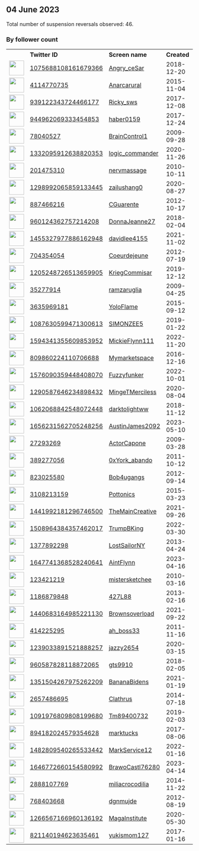 
## 04 June 2023
Total number of suspension reversals observed: 46.

### By follower count
<table><tr><th></th><th align="left">Twitter ID</th><th align="left">Screen name</th>
<th align="left">Created</th><th align="left">Status</th><th align="left">Suspended</th><th align="left">Followers</th>
<tr><td><a href="https://pbs.twimg.com/profile_images/1624363924329009152/vAfkJ81Y_normal.jpg"><img src="https://pbs.twimg.com/profile_images/1624363924329009152/vAfkJ81Y_normal.jpg" width="40px" height="40px" align="center"/></a></td><td><a href="https://twitter.com/intent/user?user_id=1075688108161679366">1075688108161679366</a></td><td><a href="https://twitter.com/Angry_ceSar">Angry_ceSar</a></td><td>2018-12-20</td><td align="center"></td><td>2023-05-28</td><td>13904</td></tr>
<tr><td><a href="https://pbs.twimg.com/profile_images/1664622006480916482/6euOPGDN_normal.jpg"><img src="https://pbs.twimg.com/profile_images/1664622006480916482/6euOPGDN_normal.jpg" width="40px" height="40px" align="center"/></a></td><td><a href="https://twitter.com/intent/user?user_id=4114770735">4114770735</a></td><td><a href="https://twitter.com/Anarcarural">Anarcarural</a></td><td>2015-11-04</td><td align="center"></td><td>2023-05-26</td><td>7721</td></tr>
<tr><td><a href="https://pbs.twimg.com/profile_images/1632770924893155328/e4-VQObs_normal.jpg"><img src="https://pbs.twimg.com/profile_images/1632770924893155328/e4-VQObs_normal.jpg" width="40px" height="40px" align="center"/></a></td><td><a href="https://twitter.com/intent/user?user_id=939122343724466177">939122343724466177</a></td><td><a href="https://twitter.com/Ricky_sws">Ricky_sws</a></td><td>2017-12-08</td><td align="center"></td><td>2023-05-26</td><td>7443</td></tr>
<tr><td><a href="https://pbs.twimg.com/profile_images/1224090863871107072/S95bV7sL_normal.jpg"><img src="https://pbs.twimg.com/profile_images/1224090863871107072/S95bV7sL_normal.jpg" width="40px" height="40px" align="center"/></a></td><td><a href="https://twitter.com/intent/user?user_id=944962069333454853">944962069333454853</a></td><td><a href="https://twitter.com/haber0159">haber0159</a></td><td>2017-12-24</td><td align="center"></td><td>2023-01-02</td><td>5886</td></tr>
<tr><td><a href="https://pbs.twimg.com/profile_images/1342799219560734721/8O3v719F_normal.jpg"><img src="https://pbs.twimg.com/profile_images/1342799219560734721/8O3v719F_normal.jpg" width="40px" height="40px" align="center"/></a></td><td><a href="https://twitter.com/intent/user?user_id=78040527">78040527</a></td><td><a href="https://twitter.com/BrainControl1">BrainControl1</a></td><td>2009-09-28</td><td align="center">🔒</td><td>2023-05-27</td><td>4450</td></tr>
<tr><td><a href="https://pbs.twimg.com/profile_images/1664011599563177984/gNZxFk1B_normal.png"><img src="https://pbs.twimg.com/profile_images/1664011599563177984/gNZxFk1B_normal.png" width="40px" height="40px" align="center"/></a></td><td><a href="https://twitter.com/intent/user?user_id=1332095912638820353">1332095912638820353</a></td><td><a href="https://twitter.com/logic_commander">logic_commander</a></td><td>2020-11-26</td><td align="center"></td><td>2023-05-29</td><td>4422</td></tr>
<tr><td><a href="https://pbs.twimg.com/profile_images/1343057320226525185/LtZBejSh_normal.jpg"><img src="https://pbs.twimg.com/profile_images/1343057320226525185/LtZBejSh_normal.jpg" width="40px" height="40px" align="center"/></a></td><td><a href="https://twitter.com/intent/user?user_id=201475310">201475310</a></td><td><a href="https://twitter.com/nervmassage">nervmassage</a></td><td>2010-10-11</td><td align="center"></td><td>2022-11-22</td><td>4130</td></tr>
<tr><td><a href="https://pbs.twimg.com/profile_images/1495700554235871235/t3GXH7NL_normal.jpg"><img src="https://pbs.twimg.com/profile_images/1495700554235871235/t3GXH7NL_normal.jpg" width="40px" height="40px" align="center"/></a></td><td><a href="https://twitter.com/intent/user?user_id=1298992065859133445">1298992065859133445</a></td><td><a href="https://twitter.com/zailushang0">zailushang0</a></td><td>2020-08-27</td><td align="center"></td><td>2023-05-02</td><td>3517</td></tr>
<tr><td><a href="https://pbs.twimg.com/profile_images/1426256009669095427/LK5dsb1o_normal.jpg"><img src="https://pbs.twimg.com/profile_images/1426256009669095427/LK5dsb1o_normal.jpg" width="40px" height="40px" align="center"/></a></td><td><a href="https://twitter.com/intent/user?user_id=887466216">887466216</a></td><td><a href="https://twitter.com/CGuarente">CGuarente</a></td><td>2012-10-17</td><td align="center"></td><td>2023-05-23</td><td>3222</td></tr>
<tr><td><a href="https://pbs.twimg.com/profile_images/1347745512016015361/YF9Y_5Bv_normal.jpg"><img src="https://pbs.twimg.com/profile_images/1347745512016015361/YF9Y_5Bv_normal.jpg" width="40px" height="40px" align="center"/></a></td><td><a href="https://twitter.com/intent/user?user_id=960124362757214208">960124362757214208</a></td><td><a href="https://twitter.com/DonnaJeanne27">DonnaJeanne27</a></td><td>2018-02-04</td><td align="center"></td><td>2022-10-29</td><td>2592</td></tr>
<tr><td><a href="https://pbs.twimg.com/profile_images/1654214263353778176/7nGfW_AT_normal.jpg"><img src="https://pbs.twimg.com/profile_images/1654214263353778176/7nGfW_AT_normal.jpg" width="40px" height="40px" align="center"/></a></td><td><a href="https://twitter.com/intent/user?user_id=1455327977886162948">1455327977886162948</a></td><td><a href="https://twitter.com/davidlee4155">davidlee4155</a></td><td>2021-11-02</td><td align="center"></td><td>2023-06-01</td><td>2291</td></tr>
<tr><td><a href="https://pbs.twimg.com/profile_images/1634285980814397447/aoRO-2fu_normal.jpg"><img src="https://pbs.twimg.com/profile_images/1634285980814397447/aoRO-2fu_normal.jpg" width="40px" height="40px" align="center"/></a></td><td><a href="https://twitter.com/intent/user?user_id=704354054">704354054</a></td><td><a href="https://twitter.com/Coeurdejeune">Coeurdejeune</a></td><td>2012-07-19</td><td align="center"></td><td>2023-06-01</td><td>1898</td></tr>
<tr><td><a href="https://pbs.twimg.com/profile_images/1654373151843794946/Jp_85nJe_normal.jpg"><img src="https://pbs.twimg.com/profile_images/1654373151843794946/Jp_85nJe_normal.jpg" width="40px" height="40px" align="center"/></a></td><td><a href="https://twitter.com/intent/user?user_id=1205248726513659905">1205248726513659905</a></td><td><a href="https://twitter.com/KriegCommisar">KriegCommisar</a></td><td>2019-12-12</td><td align="center"></td><td>2023-05-28</td><td>1831</td></tr>
<tr><td><a href="https://pbs.twimg.com/profile_images/1519290186139521024/uyE4bdcn_normal.jpg"><img src="https://pbs.twimg.com/profile_images/1519290186139521024/uyE4bdcn_normal.jpg" width="40px" height="40px" align="center"/></a></td><td><a href="https://twitter.com/intent/user?user_id=35277914">35277914</a></td><td><a href="https://twitter.com/ramzaruglia">ramzaruglia</a></td><td>2009-04-25</td><td align="center"></td><td>2023-03-21</td><td>1806</td></tr>
<tr><td><a href="https://pbs.twimg.com/profile_images/1333580448237309953/3AteSRhO_normal.jpg"><img src="https://pbs.twimg.com/profile_images/1333580448237309953/3AteSRhO_normal.jpg" width="40px" height="40px" align="center"/></a></td><td><a href="https://twitter.com/intent/user?user_id=3635969181">3635969181</a></td><td><a href="https://twitter.com/YoloFlame">YoloFlame</a></td><td>2015-09-12</td><td align="center"></td><td></td><td>1272</td></tr>
<tr><td><a href="https://pbs.twimg.com/profile_images/1102923625919787009/P573xEVA_normal.jpg"><img src="https://pbs.twimg.com/profile_images/1102923625919787009/P573xEVA_normal.jpg" width="40px" height="40px" align="center"/></a></td><td><a href="https://twitter.com/intent/user?user_id=1087630599471300613">1087630599471300613</a></td><td><a href="https://twitter.com/SIMONZEE5">SIMONZEE5</a></td><td>2019-01-22</td><td align="center"></td><td></td><td>913</td></tr>
<tr><td><a href="https://pbs.twimg.com/profile_images/1664953607920205826/NlCeHthR_normal.jpg"><img src="https://pbs.twimg.com/profile_images/1664953607920205826/NlCeHthR_normal.jpg" width="40px" height="40px" align="center"/></a></td><td><a href="https://twitter.com/intent/user?user_id=1594341355609853952">1594341355609853952</a></td><td><a href="https://twitter.com/MickieFlynn111">MickieFlynn111</a></td><td>2022-11-20</td><td align="center"></td><td>2023-06-01</td><td>752</td></tr>
<tr><td><a href="https://pbs.twimg.com/profile_images/1038869664464494592/W9eWJoej_normal.jpg"><img src="https://pbs.twimg.com/profile_images/1038869664464494592/W9eWJoej_normal.jpg" width="40px" height="40px" align="center"/></a></td><td><a href="https://twitter.com/intent/user?user_id=809860224110706688">809860224110706688</a></td><td><a href="https://twitter.com/Mymarketspace">Mymarketspace</a></td><td>2016-12-16</td><td align="center"></td><td>2023-04-04</td><td>734</td></tr>
<tr><td><a href="https://pbs.twimg.com/profile_images/1647163952931954690/0mzZ-75K_normal.jpg"><img src="https://pbs.twimg.com/profile_images/1647163952931954690/0mzZ-75K_normal.jpg" width="40px" height="40px" align="center"/></a></td><td><a href="https://twitter.com/intent/user?user_id=1576090359448408070">1576090359448408070</a></td><td><a href="https://twitter.com/Fuzzyfunker">Fuzzyfunker</a></td><td>2022-10-01</td><td align="center"></td><td>2023-05-26</td><td>687</td></tr>
<tr><td><a href="https://pbs.twimg.com/profile_images/1324728488205733894/ctE_yP9D_normal.jpg"><img src="https://pbs.twimg.com/profile_images/1324728488205733894/ctE_yP9D_normal.jpg" width="40px" height="40px" align="center"/></a></td><td><a href="https://twitter.com/intent/user?user_id=1290587646234898432">1290587646234898432</a></td><td><a href="https://twitter.com/MingeTMerciless">MingeTMerciless</a></td><td>2020-08-04</td><td align="center"></td><td></td><td>616</td></tr>
<tr><td><a href="https://pbs.twimg.com/profile_images/1062073118641086464/dyOD0AH3_normal.jpg"><img src="https://pbs.twimg.com/profile_images/1062073118641086464/dyOD0AH3_normal.jpg" width="40px" height="40px" align="center"/></a></td><td><a href="https://twitter.com/intent/user?user_id=1062068842548072448">1062068842548072448</a></td><td><a href="https://twitter.com/darktolightww">darktolightww</a></td><td>2018-11-12</td><td align="center"></td><td>2022-09-20</td><td>486</td></tr>
<tr><td><a href="https://pbs.twimg.com/profile_images/1657263414371033088/wJXt7G-c_normal.jpg"><img src="https://pbs.twimg.com/profile_images/1657263414371033088/wJXt7G-c_normal.jpg" width="40px" height="40px" align="center"/></a></td><td><a href="https://twitter.com/intent/user?user_id=1656231562705248256">1656231562705248256</a></td><td><a href="https://twitter.com/AustinJames2092">AustinJames2092</a></td><td>2023-05-10</td><td align="center"></td><td>2023-05-26</td><td>359</td></tr>
<tr><td><a href="https://pbs.twimg.com/profile_images/1664533704331636738/dCPAr8A__normal.jpg"><img src="https://pbs.twimg.com/profile_images/1664533704331636738/dCPAr8A__normal.jpg" width="40px" height="40px" align="center"/></a></td><td><a href="https://twitter.com/intent/user?user_id=27293269">27293269</a></td><td><a href="https://twitter.com/ActorCapone">ActorCapone</a></td><td>2009-03-28</td><td align="center"></td><td>2022-07-15</td><td>358</td></tr>
<tr><td><a href="https://pbs.twimg.com/profile_images/1632174989368602626/wFT1nswf_normal.jpg"><img src="https://pbs.twimg.com/profile_images/1632174989368602626/wFT1nswf_normal.jpg" width="40px" height="40px" align="center"/></a></td><td><a href="https://twitter.com/intent/user?user_id=389277056">389277056</a></td><td><a href="https://twitter.com/0xYork_abando">0xYork_abando</a></td><td>2011-10-12</td><td align="center"></td><td>2023-05-27</td><td>343</td></tr>
<tr><td><a href="https://pbs.twimg.com/profile_images/622665459670851584/O3JjRdry_normal.jpg"><img src="https://pbs.twimg.com/profile_images/622665459670851584/O3JjRdry_normal.jpg" width="40px" height="40px" align="center"/></a></td><td><a href="https://twitter.com/intent/user?user_id=823025580">823025580</a></td><td><a href="https://twitter.com/Bob4ugangs">Bob4ugangs</a></td><td>2012-09-14</td><td align="center"></td><td>2023-03-31</td><td>337</td></tr>
<tr><td><a href="https://pbs.twimg.com/profile_images/1623553285230841862/fO4PqFJy_normal.jpg"><img src="https://pbs.twimg.com/profile_images/1623553285230841862/fO4PqFJy_normal.jpg" width="40px" height="40px" align="center"/></a></td><td><a href="https://twitter.com/intent/user?user_id=3108213159">3108213159</a></td><td><a href="https://twitter.com/Pottonics">Pottonics</a></td><td>2015-03-23</td><td align="center"></td><td>2023-04-04</td><td>303</td></tr>
<tr><td><a href="https://pbs.twimg.com/profile_images/1612637007162875905/TII7jb34_normal.jpg"><img src="https://pbs.twimg.com/profile_images/1612637007162875905/TII7jb34_normal.jpg" width="40px" height="40px" align="center"/></a></td><td><a href="https://twitter.com/intent/user?user_id=1441992181296746500">1441992181296746500</a></td><td><a href="https://twitter.com/TheMainCreative">TheMainCreative</a></td><td>2021-09-26</td><td align="center">🔒</td><td>2023-01-28</td><td>245</td></tr>
<tr><td><a href="https://pbs.twimg.com/profile_images/1508965640698310660/qFvopD4a_normal.jpg"><img src="https://pbs.twimg.com/profile_images/1508965640698310660/qFvopD4a_normal.jpg" width="40px" height="40px" align="center"/></a></td><td><a href="https://twitter.com/intent/user?user_id=1508964384357462017">1508964384357462017</a></td><td><a href="https://twitter.com/TrumpBKing">TrumpBKing</a></td><td>2022-03-30</td><td align="center"></td><td>2023-05-28</td><td>242</td></tr>
<tr><td><a href="https://pbs.twimg.com/profile_images/3665085441/cd4e0ee6882b28dbca4680d8313f96db_normal.jpeg"><img src="https://pbs.twimg.com/profile_images/3665085441/cd4e0ee6882b28dbca4680d8313f96db_normal.jpeg" width="40px" height="40px" align="center"/></a></td><td><a href="https://twitter.com/intent/user?user_id=1377892298">1377892298</a></td><td><a href="https://twitter.com/LostSailorNY">LostSailorNY</a></td><td>2013-04-24</td><td align="center"></td><td></td><td>176</td></tr>
<tr><td><a href="https://pbs.twimg.com/profile_images/1648439892517560320/BquBf2lE_normal.jpg"><img src="https://pbs.twimg.com/profile_images/1648439892517560320/BquBf2lE_normal.jpg" width="40px" height="40px" align="center"/></a></td><td><a href="https://twitter.com/intent/user?user_id=1647741368528240641">1647741368528240641</a></td><td><a href="https://twitter.com/AintFlynn">AintFlynn</a></td><td>2023-04-16</td><td align="center"></td><td>2023-06-01</td><td>167</td></tr>
<tr><td><a href="https://pbs.twimg.com/profile_images/1661333599780589568/Fzhaw7-T_normal.jpg"><img src="https://pbs.twimg.com/profile_images/1661333599780589568/Fzhaw7-T_normal.jpg" width="40px" height="40px" align="center"/></a></td><td><a href="https://twitter.com/intent/user?user_id=123421219">123421219</a></td><td><a href="https://twitter.com/mistersketchee">mistersketchee</a></td><td>2010-03-16</td><td align="center"></td><td></td><td>145</td></tr>
<tr><td><a href="https://pbs.twimg.com/profile_images/3262244009/6abf2e7e67ac0576cef16f18d527de6c_normal.jpeg"><img src="https://pbs.twimg.com/profile_images/3262244009/6abf2e7e67ac0576cef16f18d527de6c_normal.jpeg" width="40px" height="40px" align="center"/></a></td><td><a href="https://twitter.com/intent/user?user_id=1186879848">1186879848</a></td><td><a href="https://twitter.com/427L88">427L88</a></td><td>2013-02-16</td><td align="center"></td><td>2023-01-22</td><td>142</td></tr>
<tr><td><a href="https://pbs.twimg.com/profile_images/1484351087251365890/0bsujyTT_normal.jpg"><img src="https://pbs.twimg.com/profile_images/1484351087251365890/0bsujyTT_normal.jpg" width="40px" height="40px" align="center"/></a></td><td><a href="https://twitter.com/intent/user?user_id=1440683164985221130">1440683164985221130</a></td><td><a href="https://twitter.com/Brownsoverload">Brownsoverload</a></td><td>2021-09-22</td><td align="center">🔒</td><td></td><td>121</td></tr>
<tr><td><a href="https://pbs.twimg.com/profile_images/1507774806514708485/gJwYDhGw_normal.jpg"><img src="https://pbs.twimg.com/profile_images/1507774806514708485/gJwYDhGw_normal.jpg" width="40px" height="40px" align="center"/></a></td><td><a href="https://twitter.com/intent/user?user_id=414225295">414225295</a></td><td><a href="https://twitter.com/ah_boss33">ah_boss33</a></td><td>2011-11-16</td><td align="center"></td><td>2022-07-08</td><td>95</td></tr>
<tr><td><a href="https://pbs.twimg.com/profile_images/1362921024040304642/BnIThe5H_normal.jpg"><img src="https://pbs.twimg.com/profile_images/1362921024040304642/BnIThe5H_normal.jpg" width="40px" height="40px" align="center"/></a></td><td><a href="https://twitter.com/intent/user?user_id=1239033891521888257">1239033891521888257</a></td><td><a href="https://twitter.com/jazzy2654">jazzy2654</a></td><td>2020-03-15</td><td align="center"></td><td>2023-01-12</td><td>63</td></tr>
<tr><td><a href="https://pbs.twimg.com/profile_images/960592381417541632/jR0D2v9u_normal.jpg"><img src="https://pbs.twimg.com/profile_images/960592381417541632/jR0D2v9u_normal.jpg" width="40px" height="40px" align="center"/></a></td><td><a href="https://twitter.com/intent/user?user_id=960587828118872065">960587828118872065</a></td><td><a href="https://twitter.com/gts9910">gts9910</a></td><td>2018-02-05</td><td align="center"></td><td>2022-03-25</td><td>61</td></tr>
<tr><td><a href="https://pbs.twimg.com/profile_images/1597023820640145408/srFdhwdP_normal.jpg"><img src="https://pbs.twimg.com/profile_images/1597023820640145408/srFdhwdP_normal.jpg" width="40px" height="40px" align="center"/></a></td><td><a href="https://twitter.com/intent/user?user_id=1351504267975262209">1351504267975262209</a></td><td><a href="https://twitter.com/BananaBidens">BananaBidens</a></td><td>2021-01-19</td><td align="center"></td><td>2023-05-28</td><td>60</td></tr>
<tr><td><a href="https://pbs.twimg.com/profile_images/1040459363800952832/PD3xHnUJ_normal.jpg"><img src="https://pbs.twimg.com/profile_images/1040459363800952832/PD3xHnUJ_normal.jpg" width="40px" height="40px" align="center"/></a></td><td><a href="https://twitter.com/intent/user?user_id=2657486695">2657486695</a></td><td><a href="https://twitter.com/Clathrus">Clathrus</a></td><td>2014-07-18</td><td align="center"></td><td></td><td>59</td></tr>
<tr><td><a href="https://pbs.twimg.com/profile_images/1092098338453807105/b_qqWnJz_normal.jpg"><img src="https://pbs.twimg.com/profile_images/1092098338453807105/b_qqWnJz_normal.jpg" width="40px" height="40px" align="center"/></a></td><td><a href="https://twitter.com/intent/user?user_id=1091976809808199680">1091976809808199680</a></td><td><a href="https://twitter.com/Tm89400732">Tm89400732</a></td><td>2019-02-03</td><td align="center"></td><td>2023-05-04</td><td>52</td></tr>
<tr><td><a href="https://pbs.twimg.com/profile_images/894184733156016128/1pIxkoLD_normal.jpg"><img src="https://pbs.twimg.com/profile_images/894184733156016128/1pIxkoLD_normal.jpg" width="40px" height="40px" align="center"/></a></td><td><a href="https://twitter.com/intent/user?user_id=894182024579354628">894182024579354628</a></td><td><a href="https://twitter.com/marktucks">marktucks</a></td><td>2017-08-06</td><td align="center"></td><td>2023-01-13</td><td>50</td></tr>
<tr><td><a href="https://pbs.twimg.com/profile_images/1482809636726136839/bMQTETKW_normal.png"><img src="https://pbs.twimg.com/profile_images/1482809636726136839/bMQTETKW_normal.png" width="40px" height="40px" align="center"/></a></td><td><a href="https://twitter.com/intent/user?user_id=1482809540265533442">1482809540265533442</a></td><td><a href="https://twitter.com/MarkService12">MarkService12</a></td><td>2022-01-16</td><td align="center"></td><td>2022-06-12</td><td>48</td></tr>
<tr><td><a href="https://pbs.twimg.com/profile_images/1646772733030682624/vS2nQjlE_normal.png"><img src="https://pbs.twimg.com/profile_images/1646772733030682624/vS2nQjlE_normal.png" width="40px" height="40px" align="center"/></a></td><td><a href="https://twitter.com/intent/user?user_id=1646772660154580992">1646772660154580992</a></td><td><a href="https://twitter.com/BrawoCastl76280">BrawoCastl76280</a></td><td>2023-04-14</td><td align="center"></td><td>2023-05-24</td><td>33</td></tr>
<tr><td><a href="https://pbs.twimg.com/profile_images/536221182149013504/E_QdTMkw_normal.jpeg"><img src="https://pbs.twimg.com/profile_images/536221182149013504/E_QdTMkw_normal.jpeg" width="40px" height="40px" align="center"/></a></td><td><a href="https://twitter.com/intent/user?user_id=2888107769">2888107769</a></td><td><a href="https://twitter.com/miliacrocodilia">miliacrocodilia</a></td><td>2014-11-22</td><td align="center"></td><td>2023-04-17</td><td>25</td></tr>
<tr><td><a href="https://pbs.twimg.com/profile_images/1386929571489107970/HuOQSVYZ_normal.jpg"><img src="https://pbs.twimg.com/profile_images/1386929571489107970/HuOQSVYZ_normal.jpg" width="40px" height="40px" align="center"/></a></td><td><a href="https://twitter.com/intent/user?user_id=768403668">768403668</a></td><td><a href="https://twitter.com/dgnmujde">dgnmujde</a></td><td>2012-08-19</td><td align="center"></td><td>2023-03-04</td><td>18</td></tr>
<tr><td><a href="https://pbs.twimg.com/profile_images/1266568018416427008/EaAfQKB-_normal.jpg"><img src="https://pbs.twimg.com/profile_images/1266568018416427008/EaAfQKB-_normal.jpg" width="40px" height="40px" align="center"/></a></td><td><a href="https://twitter.com/intent/user?user_id=1266567166960136192">1266567166960136192</a></td><td><a href="https://twitter.com/MagaInstitute">MagaInstitute</a></td><td>2020-05-30</td><td align="center"></td><td></td><td>13</td></tr>
<tr><td><a href="https://pbs.twimg.com/profile_images/847927153488474114/OE9iD1wG_normal.jpg"><img src="https://pbs.twimg.com/profile_images/847927153488474114/OE9iD1wG_normal.jpg" width="40px" height="40px" align="center"/></a></td><td><a href="https://twitter.com/intent/user?user_id=821140194623635461">821140194623635461</a></td><td><a href="https://twitter.com/yukismom127">yukismom127</a></td><td>2017-01-16</td><td align="center"></td><td></td><td>0</td></tr>
</table>
